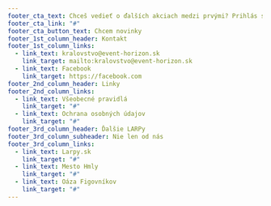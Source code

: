 ```yaml
---
footer_cta_text: Chceš vedieť o ďalších akciach medzi prvými? Prihlás sa na odber emailu.
footer_cta_link: "#"
footer_cta_button_text: Chcem novinky
footer_1st_column_header: Kontakt
footer_1st_column_links:
  - link_text: kralovstvo@event-horizon.sk
    link_target: mailto:kralovstvo@event-horizon.sk
  - link_text: Facebook
    link_target: https://facebook.com
footer_2nd_column_header: Linky
footer_2nd_column_links:
  - link_text: Všeobecné pravidlá
    link_target: "#"
  - link_text: Ochrana osobných údajov
    link_target: "#"
footer_3rd_column_header: Ďalšie LARPy
footer_3rd_column_subheader: Nie len od nás
footer_3rd_column_links:
  - link_text: Larpy.sk
    link_target: "#"
  - link_text: Mesto Hmly
    link_target: "#"
  - link_text: Oáza Figovníkov
    link_target: "#"
---
```

